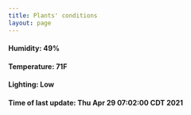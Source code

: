 ```yaml
---
title: Plants' conditions
layout: page
---
```



#### Humidity: 49%
#### Temperature: 71F
#### Lighting: Low
#### Time of last update: Thu Apr 29 07:02:00 CDT 2021
